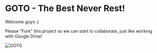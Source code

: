 # GOTO - The Best Never Rest!

Welcome guys :)

Please "Fork" this project so we can start to collaborate, just like working with Google Drive!

![GOTG](http://static.readwave.com/statics/cover/70558d6697ee017e/original.jpg)
